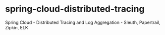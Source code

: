 # spring-cloud-distributed-tracing
Spring Cloud - Distributed Tracing and Log Aggregation - Sleuth, Papertrail, Zipkin, ELK
